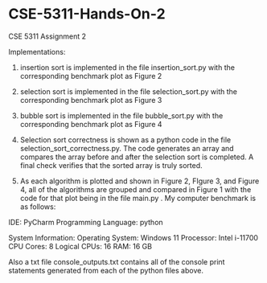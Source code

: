 # CSE-5311-Hands-On-2
CSE 5311 Assignment 2

Implementations:

1. insertion sort is implemented in the file insertion_sort.py with the corresponding benchmark plot as Figure 2

2. selection sort is implemented in the file selection_sort.py with the corresponding benchmark plot as Figure 3

3. bubble sort is implemented in the file bubble_sort.py with the corresponding benchmark plot as Figure 4

2. Selection sort correctness is shown as a python code in the file selection_sort_correctness.py. The code generates an array and compares the array before and after the selection sort is completed. A final check verifies that the sorted array is truly sorted.

3. As each algorithm is plotted and shown in Figure 2, FIgure 3, and Figure 4, all of the algorithms are grouped and compared in Figure 1 with the code for that plot being in the file main.py . My computer benchmark is as follows:

 IDE: PyCharm
 Programming Language: python
   
   System Information:
Operating System: Windows 11
Processor: Intel i-11700
CPU Cores: 8
Logical CPUs: 16
RAM: 16 GB

Also a txt file console_outputs.txt contains all of the console print statements generated from each of the python files above.

